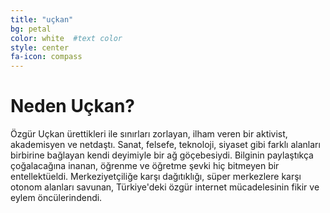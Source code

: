 ```yaml
---
title: "uçkan"
bg: petal     
color: white  #text color
style: center
fa-icon: compass
---
```

# Neden Uçkan?                                  
Özgür Uçkan ürettikleri ile sınırları zorlayan, ilham veren bir aktivist, akademisyen ve netdaştı. Sanat, felsefe, teknoloji, siyaset gibi farklı alanları birbirine bağlayan kendi deyimiyle bir ağ göçebesiydi. Bilginin paylaştıkça çoğalacağına inanan, öğrenme ve öğretme şevki hiç bitmeyen bir entellektüeldi. Merkeziyetçiliğe karşı dağıtıklığı, süper merkezlere karşı otonom alanları savunan, Türkiye'deki özgür internet mücadelesinin fikir ve eylem öncülerindendi.
